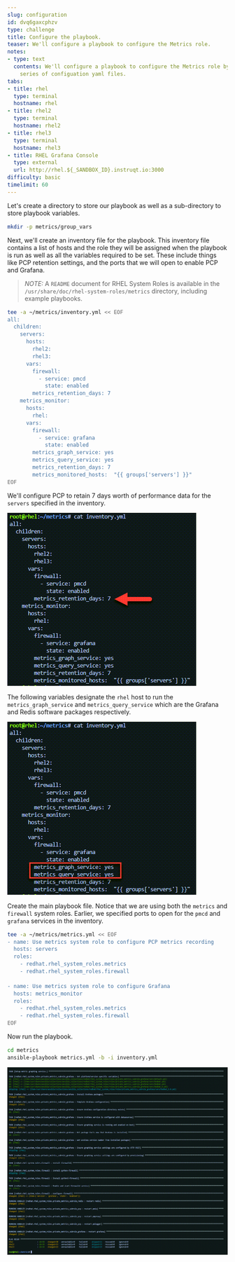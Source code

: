```yaml
---
slug: configuration
id: dvq6gaxcphzv
type: challenge
title: Configure the playbook.
teaser: We'll configure a playbook to configure the Metrics role.
notes:
- type: text
  contents: We'll configure a playbook to configure the Metrics role by writing a
    series of configuation yaml files.
tabs:
- title: rhel
  type: terminal
  hostname: rhel
- title: rhel2
  type: terminal
  hostname: rhel2
- title: rhel3
  type: terminal
  hostname: rhel3
- title: RHEL Grafana Console
  type: external
  url: http://rhel.${_SANDBOX_ID}.instruqt.io:3000
difficulty: basic
timelimit: 60
---
```


Let's create a directory to store our playbook as well as a sub-directory to store playbook variables.

```bash
mkdir -p metrics/group_vars
```

Next, we'll create an inventory file for the playbook. This inventory file contains a list of hosts and the role they will be assigned when the playbook is run as well as all the variables required to be set. These include things like PCP retention settings, and the ports that we will open to enable PCP and Grafana.

> _NOTE:_ A `README` document for RHEL System Roles is available in the `/usr/share/doc/rhel-system-roles/metrics` directory, including example playbooks.

```bash
tee -a ~/metrics/inventory.yml << EOF
all:
  children:
    servers:
      hosts:
        rhel2:
        rhel3:
      vars:
        firewall:
          - service: pmcd
            state: enabled
        metrics_retention_days: 7
    metrics_monitor:
      hosts:
        rhel:
      vars:
        firewall:
          - service: grafana
            state: enabled
        metrics_graph_service: yes
        metrics_query_service: yes
        metrics_retention_days: 7
        metrics_monitored_hosts:  "{{ groups['servers'] }}"
EOF
```

We'll configure PCP to retain 7 days worth of performance data for the `servers` specified in the inventory.

![servers retention](../assets/serversretention.png)

The following variables designate the `rhel` host to run the `metrics_graph_service` and `metrics_query_service` which are the Grafana and Redis software packages respectively.

![metrics monitor](../assets/metricsmonitor.png)

Create the main playbook file. Notice that we are using both the `metrics` and `firewall` system roles. Earlier, we specified ports to open for the `pmcd` and `grafana` services in the inventory.

```bash
tee -a ~/metrics/metrics.yml << EOF
- name: Use metrics system role to configure PCP metrics recording
  hosts: servers
  roles:
    - redhat.rhel_system_roles.metrics
    - redhat.rhel_system_roles.firewall

- name: Use metrics system role to configure Grafana
  hosts: metrics_monitor
  roles:
    - redhat.rhel_system_roles.metrics
    - redhat.rhel_system_roles.firewall
EOF
```
Now run the playbook.

```bash
cd metrics
ansible-playbook metrics.yml -b -i inventory.yml
```

![metrics completed](../assets/metrics_success.png)
